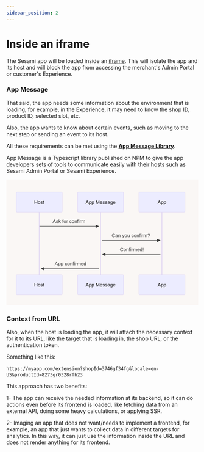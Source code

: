 ```yaml
---
sidebar_position: 2
---
```


# Inside an iframe
The Sesami app will be loaded inside an <a href="https://developer.mozilla.org/en-US/docs/Web/HTML/Element/iframe">iframe</a>. This will isolate the app and its host and will block the app from accessing the merchant's Admin Portal or customer's Experience.



### App Message

That said, the app needs some information about the environment that is loading, for example, in the Experience, it may need to know the shop ID, product ID, selected slot, etc.

Also, the app wants to know about certain events, such as moving to the next step or sending an event to its host.

All these requirements can be met using the <a href="https://www.npmjs.com/package/@sesamiapp/app-message"><b>App Message Library</b></a>.

App Message is a Typescript library published on NPM to give the app developers sets of tools to communicate easily with their hosts such as Sesami Admin Portal or Sesami Experience.

![App Message](/img/app-message-sample.png)

### Context from URL

Also, when the host is loading the app, it will attach the necessary context for it to its URL, like the target that is loading in, the shop URL, or the authentication token.

Something like this:
```markup
https://myapp.com/extension?shopId=3746gf34fg&locale=en-US&productId=8273gr0328rfh23
```

This approach has two benefits:

1- The app can receive the needed information at its backend, so it can do actions even before its frontend is loaded, like fetching data from an external API, doing some heavy calculations, or applying SSR.

2- Imaging an app that does not want/needs to implement a frontend, for example, an app that just wants to collect data in different targets for analytics. In this way, it can just use the information inside the URL and does not render anything for its frontend.
